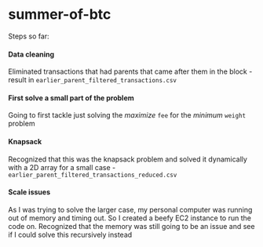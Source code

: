 # summer-of-btc

Steps so far: 

#### Data cleaning

Eliminated transactions that had parents that came after them in the block - result in `earlier_parent_filtered_transactions.csv`

#### First solve a small part of the problem 

Going to first tackle just solving the _maximize_ `fee` for the _minimum_ `weight` problem 

#### Knapsack

Recognized that this was the knapsack problem and solved it dynamically with a 2D array for a small case - `earlier_parent_filtered_transactions_reduced.csv`

#### Scale issues

As I was trying to solve the larger case, my personal computer was running out of memory and timing out. So I created a beefy EC2 instance to run the code on.
Recognized that the memory was still going to be an issue and see if I could solve this recursively instead

